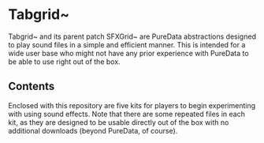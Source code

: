 # Tabgrid~
<p>Tabgrid~ and its parent patch SFXGrid~ are PureData abstractions designed to play sound files in a simple and efficient manner. This is intended for a wide user base who might not have any prior experience with PureData to be able to use right out of the box.</p>

## Contents
<p>Enclosed with this repository are five kits for players to begin experimenting with using sound effects. Note that there are some repeated files in each kit, as they are designed to be usable directly out of the box with no additional downloads (beyond PureData, of course).</p>
